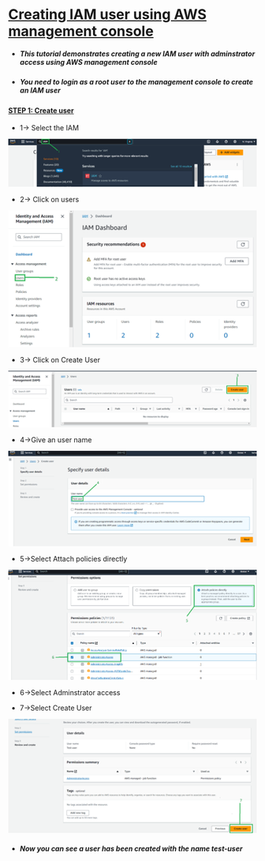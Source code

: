 # <ins>Creating IAM user using AWS management console<ins>

* ##### This tutorial demonstrates creating a new IAM user with adminstrator access using AWS management console

* ##### You need to login as a root user to the management console to create an IAM user

#### <ins>STEP 1: Create user<ins>
* 1-> Select the IAM 

![alt text](1.png)

* 2-> Click on users

![alt text](2.png)

* 3-> Click on Create User

![alt text](3.png)

* 4->Give an user name

![alt text](4.png)

* 5->Select Attach policies directly

![alt text](6.png)

* 6->Select Adminstrator access

* 7->Select Create User

![alt text](7.png)

* ##### Now you can see a user has been created with the name test-user
